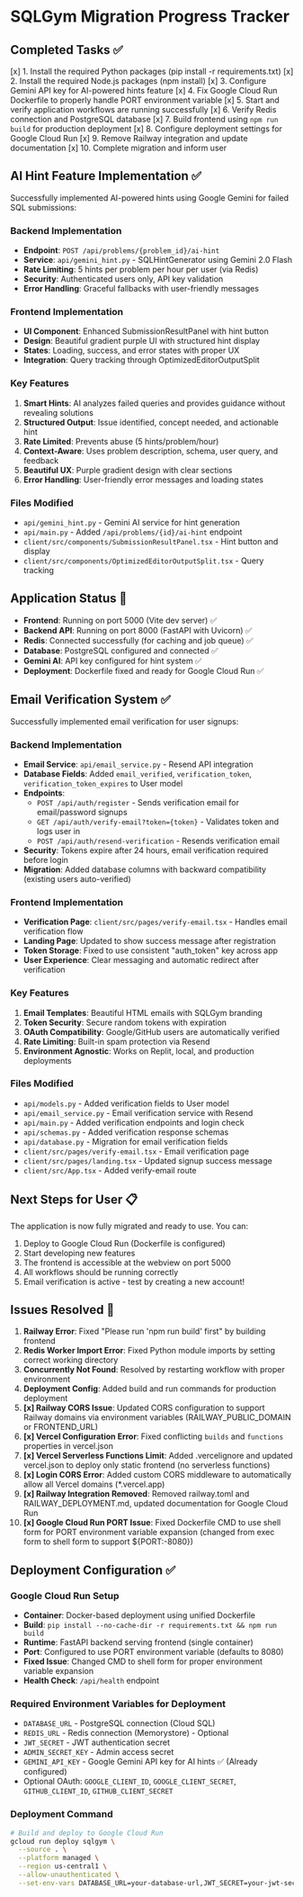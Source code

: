# SQLGym Migration Progress Tracker

## Completed Tasks ✅

[x] 1. Install the required Python packages (pip install -r requirements.txt)
[x] 2. Install the required Node.js packages (npm install)
[x] 3. Configure Gemini API key for AI-powered hints feature
[x] 4. Fix Google Cloud Run Dockerfile to properly handle PORT environment variable
[x] 5. Start and verify application workflows are running successfully
[x] 6. Verify Redis connection and PostgreSQL database
[x] 7. Build frontend using `npm run build` for production deployment
[x] 8. Configure deployment settings for Google Cloud Run
[x] 9. Remove Railway integration and update documentation
[x] 10. Complete migration and inform user

## AI Hint Feature Implementation ✅

Successfully implemented AI-powered hints using Google Gemini for failed SQL submissions:

### Backend Implementation
- **Endpoint**: `POST /api/problems/{problem_id}/ai-hint`
- **Service**: `api/gemini_hint.py` - SQLHintGenerator using Gemini 2.0 Flash
- **Rate Limiting**: 5 hints per problem per hour per user (via Redis)
- **Security**: Authenticated users only, API key validation
- **Error Handling**: Graceful fallbacks with user-friendly messages

### Frontend Implementation
- **UI Component**: Enhanced SubmissionResultPanel with hint button
- **Design**: Beautiful gradient purple UI with structured hint display
- **States**: Loading, success, and error states with proper UX
- **Integration**: Query tracking through OptimizedEditorOutputSplit

### Key Features
1. **Smart Hints**: AI analyzes failed queries and provides guidance without revealing solutions
2. **Structured Output**: Issue identified, concept needed, and actionable hint
3. **Rate Limited**: Prevents abuse (5 hints/problem/hour)
4. **Context-Aware**: Uses problem description, schema, user query, and feedback
5. **Beautiful UX**: Purple gradient design with clear sections
6. **Error Handling**: User-friendly error messages and loading states

### Files Modified
- `api/gemini_hint.py` - Gemini AI service for hint generation
- `api/main.py` - Added `/api/problems/{id}/ai-hint` endpoint
- `client/src/components/SubmissionResultPanel.tsx` - Hint button and display
- `client/src/components/OptimizedEditorOutputSplit.tsx` - Query tracking

## Application Status 🚀

- **Frontend**: Running on port 5000 (Vite dev server) ✅
- **Backend API**: Running on port 8000 (FastAPI with Uvicorn) ✅
- **Redis**: Connected successfully (for caching and job queue) ✅
- **Database**: PostgreSQL configured and connected ✅
- **Gemini AI**: API key configured for hint system ✅
- **Deployment**: Dockerfile fixed and ready for Google Cloud Run ✅

## Email Verification System ✅

Successfully implemented email verification for user signups:

### Backend Implementation
- **Email Service**: `api/email_service.py` - Resend API integration
- **Database Fields**: Added `email_verified`, `verification_token`, `verification_token_expires` to User model
- **Endpoints**: 
  - `POST /api/auth/register` - Sends verification email for email/password signups
  - `GET /api/auth/verify-email?token={token}` - Validates token and logs user in
  - `POST /api/auth/resend-verification` - Resends verification email
- **Security**: Tokens expire after 24 hours, email verification required before login
- **Migration**: Added database columns with backward compatibility (existing users auto-verified)

### Frontend Implementation
- **Verification Page**: `client/src/pages/verify-email.tsx` - Handles email verification flow
- **Landing Page**: Updated to show success message after registration
- **Token Storage**: Fixed to use consistent "auth_token" key across app
- **User Experience**: Clear messaging and automatic redirect after verification

### Key Features
1. **Email Templates**: Beautiful HTML emails with SQLGym branding
2. **Token Security**: Secure random tokens with expiration
3. **OAuth Compatibility**: Google/GitHub users are automatically verified
4. **Rate Limiting**: Built-in spam protection via Resend
5. **Environment Agnostic**: Works on Replit, local, and production deployments

### Files Modified
- `api/models.py` - Added verification fields to User model
- `api/email_service.py` - Email verification service with Resend
- `api/main.py` - Added verification endpoints and login check
- `api/schemas.py` - Added verification response schemas
- `api/database.py` - Migration for email verification fields
- `client/src/pages/verify-email.tsx` - Email verification page
- `client/src/pages/landing.tsx` - Updated signup success message
- `client/src/App.tsx` - Added verify-email route

## Next Steps for User 📋

The application is now fully migrated and ready to use. You can:
1. Deploy to Google Cloud Run (Dockerfile is configured)
2. Start developing new features
3. The frontend is accessible at the webview on port 5000
4. All workflows should be running correctly
5. Email verification is active - test by creating a new account!

## Issues Resolved 🔧

1. **Railway Error**: Fixed "Please run 'npm run build' first" by building frontend
2. **Redis Worker Import Error**: Fixed Python module imports by setting correct working directory
3. **Concurrently Not Found**: Resolved by restarting workflow with proper environment
4. **Deployment Config**: Added build and run commands for production deployment
5. **[x] Railway CORS Issue**: Updated CORS configuration to support Railway domains via environment variables (RAILWAY_PUBLIC_DOMAIN or FRONTEND_URL)
6. **[x] Vercel Configuration Error**: Fixed conflicting `builds` and `functions` properties in vercel.json
7. **[x] Vercel Serverless Functions Limit**: Added .vercelignore and updated vercel.json to deploy only static frontend (no serverless functions)
8. **[x] Login CORS Error**: Added custom CORS middleware to automatically allow all Vercel domains (*.vercel.app)
9. **[x] Railway Integration Removed**: Removed railway.toml and RAILWAY_DEPLOYMENT.md, updated documentation for Google Cloud Run
10. **[x] Google Cloud Run PORT Issue**: Fixed Dockerfile CMD to use shell form for PORT environment variable expansion (changed from exec form to shell form to support ${PORT:-8080})

## Deployment Configuration ✅

### Google Cloud Run Setup
- **Container**: Docker-based deployment using unified Dockerfile
- **Build**: `pip install --no-cache-dir -r requirements.txt && npm run build`
- **Runtime**: FastAPI backend serving frontend (single container)
- **Port**: Configured to use PORT environment variable (defaults to 8080)
- **Fixed Issue**: Changed CMD to shell form for proper environment variable expansion
- **Health Check**: `/api/health` endpoint

### Required Environment Variables for Deployment
- `DATABASE_URL` - PostgreSQL connection (Cloud SQL)
- `REDIS_URL` - Redis connection (Memorystore) - Optional
- `JWT_SECRET` - JWT authentication secret
- `ADMIN_SECRET_KEY` - Admin access secret
- `GEMINI_API_KEY` - Google Gemini API key for AI hints ✅ (Already configured)
- Optional OAuth: `GOOGLE_CLIENT_ID`, `GOOGLE_CLIENT_SECRET`, `GITHUB_CLIENT_ID`, `GITHUB_CLIENT_SECRET`

### Deployment Command
```bash
# Build and deploy to Google Cloud Run
gcloud run deploy sqlgym \
  --source . \
  --platform managed \
  --region us-central1 \
  --allow-unauthenticated \
  --set-env-vars DATABASE_URL=your-database-url,JWT_SECRET=your-jwt-secret,GEMINI_API_KEY=your-gemini-key
```
